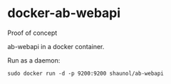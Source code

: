 docker-ab-webapi
================

Proof of concept

ab-webapi in a docker container.

Run as a daemon:
```
sudo docker run -d -p 9200:9200 shaunol/ab-webapi
```
